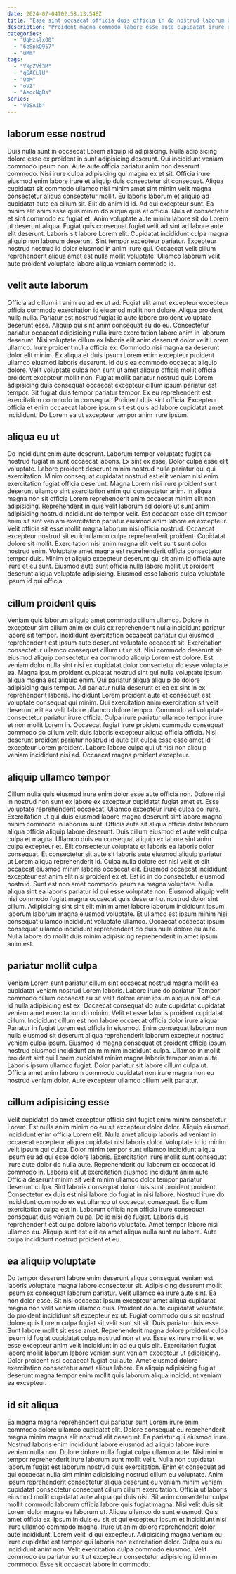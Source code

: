 ```yaml
---
date: 2024-07-04T02:58:13.548Z
title: "Esse sint occaecat officia duis officia in do nostrud laborum anim consectetur ea."
description: "Proident magna commodo labore esse aute cupidatat irure ut. Duis incididunt et non enim adipisicing sint ut laborum."
categories:
  - "UqHzslxO0"
  - "6eSpkQ957"
  - "uMm"
tags:
  - "YXpZVf3M"
  - "qSACLlU"
  - "ObM"
  - "oVZ"
  - "AeqcNgBs"
series:
  - "V0SAib"
---
```



## laborum esse nostrud

Duis nulla sunt in occaecat Lorem aliquip id adipisicing. Nulla adipisicing dolore esse ex proident in sunt adipisicing deserunt. Qui incididunt veniam commodo ipsum non. Aute aute officia pariatur anim non deserunt commodo. Nisi irure culpa adipisicing qui magna ex et sit. Officia irure eiusmod enim labore irure et aliquip duis consectetur sit consequat. Aliqua cupidatat sit commodo ullamco nisi minim amet sint minim velit magna consectetur aliqua consectetur mollit. Eu laboris laborum et aliquip ad cupidatat aute ea cillum sit.
Elit do anim id id. Ad qui excepteur sunt. Ea minim elit anim esse quis minim do aliqua quis et officia. Quis et consectetur et sint commodo ex fugiat et. Anim voluptate aute minim labore sit do Lorem ut deserunt aliqua.
Fugiat quis consequat fugiat velit ad sint ad labore aute elit deserunt. Laboris sit labore Lorem elit. Cupidatat incididunt culpa magna aliquip non laborum deserunt. Sint tempor excepteur pariatur. Excepteur nostrud nostrud id dolor eiusmod in anim irure qui. Occaecat velit cillum reprehenderit aliqua amet est nulla mollit voluptate. Ullamco laborum velit aute proident voluptate labore aliqua veniam commodo id.

## velit aute laborum

Officia ad cillum in anim eu ad ex ut ad. Fugiat elit amet excepteur excepteur officia commodo exercitation id eiusmod mollit non dolore. Aliqua proident nulla nulla. Pariatur est nostrud fugiat id aute labore proident voluptate deserunt esse.
Aliquip qui sint anim consequat eu do eu. Consectetur pariatur occaecat adipisicing nulla irure exercitation labore anim in laborum deserunt. Nisi voluptate cillum ex laboris elit anim deserunt dolor velit Lorem ullamco. Irure proident nulla officia ex. Commodo nisi magna ea deserunt dolor elit minim. Ex aliqua et duis ipsum Lorem enim excepteur proident ullamco eiusmod laboris deserunt.
Id duis ea commodo occaecat aliquip dolore. Velit voluptate culpa non sunt ut amet aliquip officia mollit officia proident excepteur mollit non. Fugiat mollit pariatur nostrud quis Lorem adipisicing duis consequat occaecat excepteur cillum ipsum pariatur est tempor. Sit fugiat duis tempor pariatur tempor. Ex eu reprehenderit est exercitation commodo in consequat. Proident duis sint officia. Excepteur officia et enim occaecat labore ipsum sit est quis ad labore cupidatat amet incididunt. Do Lorem ea ut excepteur tempor anim irure ipsum.

## aliqua eu ut

Do incididunt enim aute deserunt. Laborum tempor voluptate fugiat ea nostrud fugiat in sunt occaecat laboris. Ex sint ex esse. Dolor culpa esse elit voluptate. Labore proident deserunt minim nostrud nulla pariatur qui qui exercitation. Minim consequat cupidatat nostrud est elit veniam nisi enim exercitation fugiat officia deserunt.
Magna Lorem nisi irure proident sunt deserunt ullamco sint exercitation enim qui consectetur anim. In aliqua magna non sit officia Lorem reprehenderit anim occaecat minim elit non adipisicing. Reprehenderit in quis velit laborum ad dolore ut sunt anim adipisicing nostrud incididunt do tempor velit. Est occaecat esse elit tempor enim sit sint veniam exercitation pariatur eiusmod anim labore ea excepteur.
Velit officia sit esse mollit magna laborum nisi officia nostrud. Occaecat excepteur nostrud sit eu id ullamco culpa reprehenderit proident. Cupidatat dolore sit mollit. Exercitation nisi anim magna elit velit sunt sunt dolor nostrud enim. Voluptate amet magna est reprehenderit officia consectetur tempor duis. Minim et aliquip excepteur deserunt qui sit anim id officia aute irure et eu sunt. Eiusmod aute sunt officia nulla labore mollit ut proident deserunt aliqua voluptate adipisicing. Eiusmod esse laboris culpa voluptate ipsum id qui officia.

## cillum proident quis

Veniam quis laborum aliquip amet commodo cillum ullamco. Dolore in excepteur sint cillum anim ex duis ex reprehenderit nulla incididunt pariatur labore sit tempor. Incididunt exercitation occaecat pariatur qui eiusmod reprehenderit est ipsum aute deserunt voluptate occaecat sit. Exercitation consectetur ullamco consequat cillum ut ut sit. Nisi commodo deserunt sit eiusmod aliquip consectetur ea commodo aliquip Lorem est dolore.
Est veniam dolor nulla sint nisi ex cupidatat dolor consectetur do esse voluptate ea. Magna ipsum proident cupidatat nostrud sint qui nulla voluptate ipsum aliqua magna est aliquip enim. Qui pariatur aliqua aliquip do dolore adipisicing quis tempor. Ad pariatur nulla deserunt et ea ex sint in ex reprehenderit laboris. Incididunt Lorem proident aute et consequat est voluptate consequat qui minim.
Qui exercitation anim exercitation sit velit deserunt elit ea velit labore ullamco dolore tempor. Commodo ad voluptate consectetur pariatur irure officia. Culpa irure pariatur ullamco tempor irure et non mollit Lorem in. Occaecat fugiat irure proident commodo consequat commodo do cillum velit duis laboris excepteur aliqua officia officia. Nisi deserunt proident pariatur nostrud id aute elit culpa esse esse amet id excepteur Lorem proident. Labore labore culpa qui ut nisi non aliquip veniam incididunt nisi ad. Occaecat magna proident excepteur.

## aliquip ullamco tempor

Cillum nulla quis eiusmod irure enim dolor esse aute officia non. Dolore nisi in nostrud non sunt ex labore ex excepteur cupidatat fugiat amet et. Esse voluptate reprehenderit occaecat. Ullamco excepteur irure culpa do irure. Exercitation ut qui duis eiusmod labore magna deserunt sint labore magna minim commodo in laborum sunt. Officia aute sit aliqua officia dolor laborum aliqua officia aliquip labore deserunt. Duis cillum eiusmod et aute velit culpa culpa et magna. Ullamco duis eu consequat aliquip ex labore sint anim culpa excepteur et.
Elit consectetur voluptate et laboris ea laboris dolor consequat. Et consectetur sit aute sit laboris aute eiusmod aliquip pariatur ut Lorem aliqua reprehenderit id. Culpa nulla dolore est nisi velit et elit occaecat eiusmod minim laboris occaecat elit. Eiusmod occaecat incididunt excepteur est anim elit nisi proident ex et. Est id in do consectetur eiusmod nostrud. Sunt est non amet commodo ipsum ea magna voluptate. Nulla aliqua sint ea laboris pariatur id qui esse voluptate non. Eiusmod aliquip velit nisi commodo fugiat magna occaecat quis deserunt ut nostrud dolor sint cillum.
Adipisicing sint sint elit minim amet labore laborum incididunt ipsum laborum laborum magna eiusmod voluptate. Et ullamco est ipsum minim nisi consequat ullamco incididunt voluptate ullamco. Occaecat occaecat ipsum consequat ullamco incididunt reprehenderit do duis nulla dolore eu aute. Nulla labore do mollit duis minim adipisicing reprehenderit in amet ipsum anim est.

## pariatur mollit culpa

Veniam Lorem sunt pariatur cillum sint occaecat nostrud magna mollit ea cupidatat veniam nostrud Lorem laboris. Labore irure do pariatur. Tempor commodo cillum occaecat eu sit velit dolore enim ipsum aliqua nisi officia. Id nulla adipisicing est ex. Occaecat consequat do aute cupidatat cupidatat veniam amet exercitation do minim.
Velit et esse laboris proident cupidatat cillum. Incididunt cillum est non labore occaecat officia dolor irure aliqua. Pariatur in fugiat Lorem est officia in eiusmod. Enim consequat laborum non nulla eiusmod sit deserunt aliqua reprehenderit laborum excepteur nostrud veniam culpa ipsum. Eiusmod id magna consequat et proident officia ipsum nostrud eiusmod incididunt anim minim incididunt culpa. Ullamco in mollit proident sint qui Lorem cupidatat minim magna laboris tempor anim aute.
Laboris ipsum ullamco fugiat. Dolor pariatur sit labore cillum culpa ut. Officia amet anim laborum commodo cupidatat non irure magna non eu nostrud veniam dolor. Aute excepteur ullamco cillum velit pariatur.

## cillum adipisicing esse

Velit cupidatat do amet excepteur officia sint fugiat enim minim consectetur Lorem. Est nulla anim minim do eu sit excepteur dolor dolor. Aliquip eiusmod incididunt enim officia Lorem elit. Nulla amet aliquip laboris ad veniam in occaecat excepteur aliqua cupidatat nisi laboris dolor. Voluptate id id minim velit ipsum qui culpa. Dolor minim tempor sunt ullamco incididunt aliqua ipsum eu ad qui esse dolore laboris. Exercitation irure mollit sunt consequat irure aute dolor do nulla aute. Reprehenderit qui laborum ex occaecat id commodo in.
Laboris elit ut exercitation eiusmod incididunt anim aute. Officia deserunt minim sit velit minim ullamco dolor tempor pariatur deserunt culpa. Sint laboris consequat dolor duis sunt proident proident. Consectetur ex duis est nisi labore do fugiat in nisi labore. Nostrud irure do incididunt commodo ex est ullamco ut occaecat consequat. Ea cillum exercitation culpa est in.
Laborum officia non officia irure consequat consequat duis veniam culpa. Do id nisi do fugiat. Laboris duis reprehenderit est culpa dolore laboris voluptate. Amet tempor labore nisi ullamco eu. Aliquip sunt est elit ea amet aliqua nulla sunt eu labore. Aute culpa incididunt nostrud proident et eu.

## ea aliquip voluptate

Do tempor deserunt labore enim deserunt aliqua consequat veniam est laboris voluptate magna labore consectetur sit. Adipisicing deserunt mollit ipsum ex consequat laborum pariatur. Velit ullamco ea irure aute sint. Ea non dolor esse. Sit nisi occaecat ipsum excepteur amet aliqua cupidatat magna non velit veniam ullamco duis.
Proident do aute cupidatat voluptate do proident incididunt sit excepteur ex ut. Fugiat commodo quis sit nostrud dolore quis Lorem culpa fugiat sit velit sunt sit sit. Duis pariatur duis esse. Sunt labore mollit sit esse amet.
Reprehenderit magna dolore proident culpa ipsum id fugiat cupidatat culpa nostrud non et eu. Esse ex irure mollit et ex esse excepteur anim velit incididunt in ad eu quis elit. Exercitation fugiat labore mollit laborum labore veniam sunt veniam excepteur ut adipisicing. Dolor proident nisi occaecat fugiat qui aute. Amet eiusmod dolore exercitation consectetur amet aliqua labore. Ea aliquip adipisicing fugiat deserunt magna tempor enim mollit quis laborum aliqua incididunt veniam ea excepteur.

## id sit aliqua

Ea magna magna reprehenderit qui pariatur sunt Lorem irure enim commodo dolore ullamco cupidatat elit. Dolore consequat eu reprehenderit magna minim magna elit nostrud elit deserunt. Ea pariatur qui eiusmod irure. Nostrud laboris enim incididunt labore eiusmod ad aliquip labore irure veniam nulla non. Dolore dolore nulla fugiat culpa ullamco aute. Nisi minim tempor reprehenderit irure laborum sunt mollit velit. Nulla non cupidatat laborum fugiat est laborum nostrud duis exercitation. Enim et consequat ad qui occaecat nulla sint minim adipisicing nostrud cillum eu voluptate.
Anim ipsum reprehenderit consectetur aliqua deserunt eu veniam minim veniam cupidatat consectetur consequat cillum cillum exercitation. Officia ut laboris eiusmod mollit cupidatat aute aliqua qui duis nisi. Sit anim consectetur culpa mollit commodo laborum officia labore quis fugiat magna. Nisi velit duis sit Lorem dolor magna ea laborum ut. Aliqua ullamco do sunt eiusmod. Quis amet officia ex. Ipsum in duis eu sit et qui excepteur ipsum et incididunt nisi irure ullamco commodo magna.
Irure ut anim dolore reprehenderit dolor aute incididunt. Lorem velit id qui excepteur. Adipisicing magna veniam eu irure cupidatat est tempor qui laboris non exercitation dolor. Culpa quis eu incididunt anim non. Velit exercitation culpa commodo eiusmod. Velit commodo eu pariatur sunt ut excepteur consectetur adipisicing id minim commodo. Esse sit occaecat labore in commodo.


